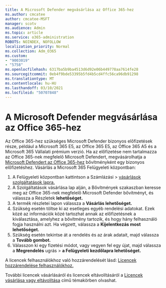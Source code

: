 ```yaml
---
title: A Microsoft Defender megvásárlása az Office 365-hez
ms.author: cmcatee
author: cmcatee-MSFT
manager: scotv
ms.audience: Admin
ms.topic: article
ms.service: o365-administration
ROBOTS: NOINDEX, NOFOLLOW
localization_priority: Normal
ms.collection: Adm_O365
ms.custom:
- "9003019"
- "5758"
ms.openlocfilehash: 6317ba5b9ba4513d6d92e06b449778aa7614fe28
ms.sourcegitcommit: 0eb4f9bde53395b5fd4b5cd4ffc56ca96db91298
ms.translationtype: MT
ms.contentlocale: hu-HU
ms.lasthandoff: 03/10/2021
ms.locfileid: "50707848"
---
```

# <a name="purchase-microsoft-defender-for-office-365"></a>A Microsoft Defender megvásárlása az Office 365-hez

Az Office 365-hez szükséges Microsoft Defender bizonyos előfizetések része, például a Microsoft 365 E5, az Office 365 E5, az Office 365 A5 és a Microsoft 365 Vállalati prémium verzió. Ha az előfizetése nem tartalmazza az Office 365-nek megfelelő Microsoft Defendert, megvásárolhatja a [Microsoft Defendert az Office 365-hez](https://docs.microsoft.com/microsoft-365/security/office-365-security/office-365-atp) bővítményként egy bizonyos előfizetéshez. Vásárlás a Microsoft 365 Felügyeleti központban:

1. A Felügyeleti központban kattintson a Számlázási  >  [vásárlások szolgáltatások lapra.](https://go.microsoft.com/fwlink/p/?linkid=868433)
2. A Szolgáltatások vásárlása lap alján,  a Bővítmények szakaszban keresse meg az Office 365-nek megfelelő Microsoft Defender bővítményt, és válassza a Részletek **lehetőséget.** 
3. A termék részletei lapon válassza a **Vásárlás lehetőséget.**
4. Szükség esetén töltse ki az esetleges egyéb rendelési adatokat. Ezek közé az információk közé tartozhat annak az előfizetésnek a kiválasztása, amelyhez a bővítmény tartozik, és hogy hány felhasználó fogja használni azt. Ha végzett, válassza a **Kijelentkezás most lehetőséget.**
5. Szükség esetén tekintse át a rendelés és az árak adatait, majd válassza a **Tovább gombot.**
6. Válasszon ki egy fizetési módot, vagy vegyen fel egy újat, majd válassza a **Megrendelés** ugrás  >  **a Felügyeleti kezdőlapra lehetőséget.**

A licencek felhasználókhoz való hozzárendelését lásd: [Licencek hozzárendelése felhasználókhoz.](https://docs.microsoft.com/microsoft-365/admin/manage/assign-licenses-to-users?view=o365-worldwide)

További licencek vásárlásáról és licencek eltávolításáról a [Licencek vásárlása vagy eltávolítása](https://docs.microsoft.com/microsoft-365/commerce/licenses/buy-licenses#buy-or-remove-licenses-for-your-business-subscription) című témakörben olvashat.